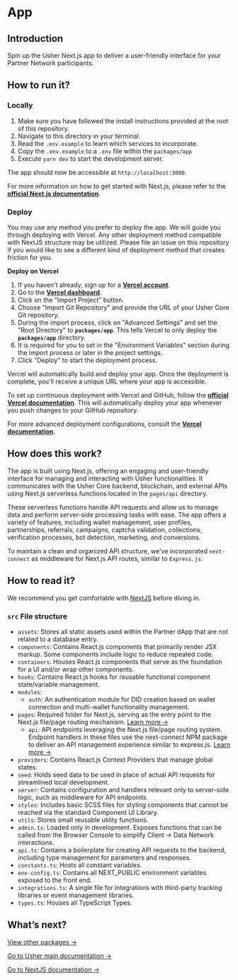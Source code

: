 # App

## Introduction

Spin up the Usher Next.js app to deliver a user-friendly interface for your Partner Network participants.

## How to run it?

### Locally

1. Make sure you have followed the install instructions provided at the root of this repository.
2. Navigate to this directory in your terminal.
3. Read the `.env.example` to learn which services to incorporate.
4. Copy the `.env.example` to a `.env` file within the `packages/app`
5. Execute `yarn dev` to start the development server.

The app should now be accessible at `http://localhost:3000`.

For more information on how to get started with Next.js, please refer to the **[official Next.js documentation](https://nextjs.org/docs/getting-started)**.

### Deploy

You may use any method you prefer to deploy the app. We will guide you through deploying with Vercel. Any other deployment method compatible with NextJS structure may be utilized. Please file an issue on this repository if you would like to see a different kind of deployment method that creates friction for you.

**Deploy on Vercel**

1. If you haven't already, sign up for a **[Vercel account](https://vercel.com/signup)**.
2. Go to the **[Vercel dashboard](https://vercel.com/dashboard)**.
3. Click on the "Import Project" button.
4. Choose "Import Git Repository" and provide the URL of your Usher Core Git repository.
5. During the import process, click on "Advanced Settings" and set the "Root Directory" to **`packages/app`**. This tells Vercel to only deploy the **`packages/app`** directory.
6. It is required for you to set in the "Environment Variables" section during the import process or later in the project settings.
7. Click "Deploy" to start the deployment process.

Vercel will automatically build and deploy your app. Once the deployment is complete, you'll receive a unique URL where your app is accessible.

To set up continuous deployment with Vercel and GitHub, follow the **[official Vercel documentation](https://vercel.com/docs/git)**. This will automatically deploy your app whenever you push changes to your GitHub repository.

For more advanced deployment configurations, consult the **[Vercel documentation](https://vercel.com/docs/configuration)**.

## How does this work?

The app is built using Next.js, offering an engaging and user-friendly interface for managing and interacting with Usher functionalities. It communicates with the Usher Core backend, blockchain, and external APIs using Next.js serverless functions located in the `pages/api` directory.

These serverless functions handle API requests and allow us to manage data and perform server-side processing tasks with ease. The app offers a variety of features, including wallet management, user profiles, partnerships, referrals, campaigns, captcha validation, collections, verification processes, bot detection, marketing, and conversions.

To maintain a clean and organized API structure, we've incorporated `next-connect` as middleware for Next.js API routes, similar to `Express.js`.

## How to read it?

We recommend you get comfortable with [NextJS](https://nextjs.org/docs/getting-started) before diving in.

### `src` File structure

- `assets`: Stores all static assets used within the Partner dApp that are not related to a database entry.
- `components`: Contains React.js components that primarily render JSX markup. Some components include logic to reduce repeated code.
- `containers`: Houses React.js components that serve as the foundation for a UI and/or wrap other components.
- `hooks`: Contains React.js hooks for reusable functional component state/variable management.
- `modules`:
  - `auth`: An authentication module for DID creation based on wallet connection and multi-wallet functionality management.
- `pages`: Required folder for Next.js, serving as the entry point to the Next.js file/page routing mechanism. [Learn more →](https://nextjs.org/docs/basic-features/pages)
  - `api`: API endpoints leveraging the Next.js file/page routing system. Endpoint handlers in these files use the next-connect NPM package to deliver an API management experience similar to express.js. [Learn more →](https://github.com/hoangvvo/next-connect)
- `providers`: Contains React.js Context Providers that manage global states.
- `seed`: Holds seed data to be used in place of actual API requests for streamlined local development.
- `server`: Contains configuration and handlers relevant only to server-side logic, such as middleware for API endpoints.
- `styles`: Includes basic SCSS files for styling components that cannot be reached via the standard Component UI Library.
- `utils`: Stores small reusable utility functions.
- `admin.ts`: Loaded only in development. Exposes functions that can be called from the Browser Console to simplify Client → Data Network interactions.
- `api.ts`: Contains a boilerplate for creating API requests to the backend, including type management for parameters and responses.
- `constants.ts`: Hosts all constant variables.
- `env-config.ts`: Contains all NEXT_PUBLIC environment variables exposed to the front end.
- `integrations.ts`: A single file for integrations with third-party tracking libraries or event management libraries.
- `types.ts`: Houses all TypeScript Types.

## What’s next?

[View other packages →](../)

[Go to Usher main documentation →](https://docs.usher.so/)

[Go to NextJS documentation →](https://nextjs.org/docs/getting-started)
